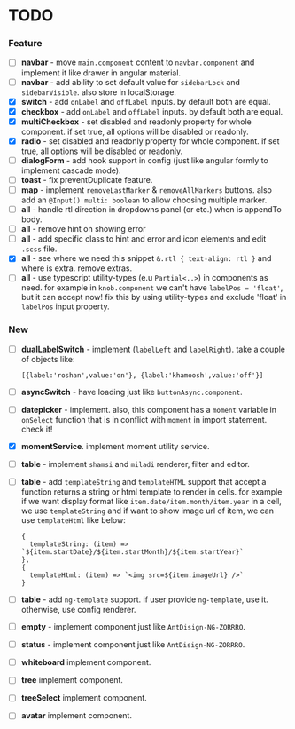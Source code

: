 # TODO

### Feature

- [ ] **navbar** - move `main.component` content to `navbar.component` and implement it like drawer in angular material.
- [ ] **navbar** - add ability to set default value for `sidebarLock` and `sidebarVisible`. also store in localStorage.
- [x] **switch** - add `onLabel` and `offLabel` inputs. by default both are equal.
- [x] **checkbox** - add `onLabel` and `offLabel` inputs. by default both are equal.
- [x] **multiCheckbox** - set disabled and readonly property for whole component. if set true, all options will be
  disabled or readonly.
- [x] **radio** - set disabled and readonly property for whole component. if set true, all options will be disabled or
  readonly.
- [ ] **dialogForm** - add hook support in config (just like angular formly to implement cascade mode).
- [ ] **toast** - fix preventDuplicate feature.
- [ ] **map** - implement `removeLastMarker` & `removeAllMarkers` buttons. also add an `@Input() multi: boolean` to allow
  choosing multiple marker.
- [ ] **all** - handle rtl direction in dropdowns panel (or etc.) when is appendTo body.
- [ ] **all** - remove hint on showing error
- [ ] **all** - add specific class to hint and error and icon elements and edit `.scss` file.
- [x] **all** - see where we need this snippet `&.rtl { text-align: rtl }` and where is extra. remove extras.
- [ ] **all** - use typescript utility-types (e.u `Partial<..>`) in components as need. for example in `knob.component`
  we can't have
  `labelPos = 'float'`, but it can accept now!
  fix this by using utility-types and exclude 'float' in `labelPos` input property.

### New

- [ ] **dualLabelSwitch** - implement (`labelLeft` and `labelRight`). take a couple of objects like:
  ```
  [{label:'roshan',value:'on'}, {label:'khamoosh',value:'off'}]
  ```
- [ ] **asyncSwitch** - have loading just like `buttonAsync.component`.
- [ ] **datepicker** - implement. also, this component has a `moment` variable in `onSelect` function that is in conflict
  with `moment` in import statement. check it!
- [x] **momentService**. implement moment utility service.
- [ ] **table** - implement `shamsi` and `miladi` renderer, filter and editor.
- [ ] **table** - add `templateString` and `templateHTML` support that accept a function returns a string or html template to
  render in cells. for example if we want display format like `item.date/item.month/item.year` in a cell, we use
  `templateString` and if want to show image url of item, we can use `templateHtml` like below:

  ```
  {
    templateString: (item) => `${item.startDate}/${item.startMonth}/${item.startYear}`
  },
  { 
    templateHtml: (item) => `<img src=${item.imageUrl} />`
  }
  ```

- [ ] **table** - add `ng-template` support. if user provide `ng-template`, use it. otherwise, use config renderer.
- [ ] **empty** - implement component just like `AntDisign-NG-ZORRRO`.
- [ ] **status** - implement component just like `AntDisign-NG-ZORRRO`.
- [ ] **whiteboard** implement component.
- [ ] **tree** implement component.
- [ ] **treeSelect** implement component.
- [ ] **avatar** implement component.
